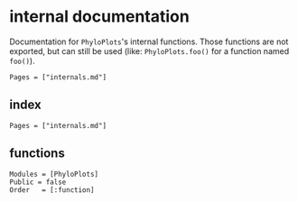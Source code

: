 # internal documentation

Documentation for `PhyloPlots`'s internal functions.
Those functions are not exported, but can still be used
(like: `PhyloPlots.foo()` for a function named `foo()`).

```@contents
Pages = ["internals.md"]
```

## index

```@index
Pages = ["internals.md"]
```

<!-- ## Types -->

## functions

```@autodocs
Modules = [PhyloPlots]
Public = false
Order   = [:function]
```
